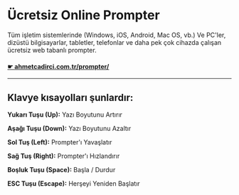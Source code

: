 # Ücretsiz Online Prompter

Tüm işletim sistemlerinde (Windows, iOS, Android, Mac OS, vb.) Ve PC'ler, dizüstü bilgisayarlar, tabletler, telefonlar ve daha pek çok cihazda çalışan ücretsiz web tabanlı prompter.

#### [☛ ahmetcadirci.com.tr/prompter/](http://ahmetcadirci.com.tr/prompter/)

---

## Klavye kısayolları şunlardır:

**Yukarı Tuşu (Up):** Yazı Boyutunu Artırır

**Aşağı Tuşu (Down):** Yazı Boyutunu Azaltır

**Sol Tuş (Left):** Prompter'ı Yavaşlatır

**Sağ Tuş (Right):**  Prompter'ı Hızlandırır

**Boşluk Tuşu (Space):**  Başla / Durdur

**ESC Tuşu (Escape):** Herşeyi Yeniden Başlatır
